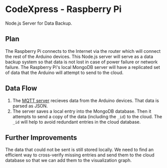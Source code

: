 # CodeXpress - Raspberry Pi
Node.js Server for Data Backup.

## Plan
The Raspberry Pi connects to the Internet via the router which will connect the rest of the Arduino devices. This Node.js server will serve as a data backup system so that data is not lost in case of power failure or network failure. The Raspberry Pi's local MongoDB server will have a replicated set of data that the Arduino will attempt to send to the cloud.

## Data Flow
1. The [MQTT server](https://github.com/codexpress-myanmar-hku/mqtt-rpi) recieves data from the Arduino devices. That data is parsed as JSON.
2. The server saves a local entry into the MongoDB database. Then it attempts to send a copy of the data (including the `_id`) to the cloud. The `_id` will help to avoid redundant entries in the cloud database.

## Further Improvements
The data that could not be sent is still stored locally. We need to find an efficient way to cross-verify missing entries and send them to the cloud database so that we can add them to the visualization graph.
